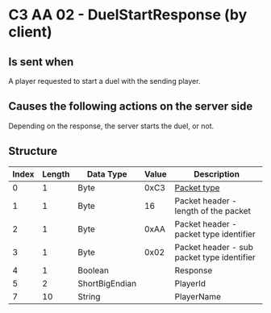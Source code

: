 # C3 AA 02 - DuelStartResponse (by client)

## Is sent when

A player requested to start a duel with the sending player.

## Causes the following actions on the server side

Depending on the response, the server starts the duel, or not.

## Structure

| Index | Length | Data Type | Value | Description |
|-------|--------|-----------|-------|-------------|
| 0 | 1 |   Byte   | 0xC3  | [Packet type](PacketTypes.md) |
| 1 | 1 |    Byte   |   16   | Packet header - length of the packet |
| 2 | 1 |    Byte   | 0xAA  | Packet header - packet type identifier |
| 3 | 1 |    Byte   | 0x02  | Packet header - sub packet type identifier |
| 4 | 1 | Boolean |  | Response |
| 5 | 2 | ShortBigEndian |  | PlayerId |
| 7 | 10 | String |  | PlayerName |